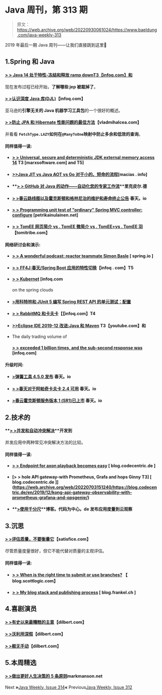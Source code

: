 # Java 周刊，第 313 期

> 原文：<https://web.archive.org/web/20220930061024/https://www.baeldung.com/java-weekly-313>

2019 年最后一期 Java 周刊——让我们直接跳到这里🙂

## 1.Spring 和 Java

#### [**> > Java 14 处于特性-冻结和释放 ramp down**T3【infoq.com】和](https://web.archive.org/web/20220703151240/https://www.infoq.com/news/2019/12/java14-feature-freeze/?utm_campaign=infoq_content&utm_source=infoq&utm_medium=feed&utm_term=Java)

现在发布过程已经开始，**了解哪些 jep 被裁掉了**。

#### [**> >认识深度 Java 库(DJL)**](https://web.archive.org/web/20220703151240/https://www.infoq.com/articles/djl-deep-learning-java/?utm_campaign=infoq_content&utm_source=infoq&utm_medium=feed&utm_term=Java)【infoq.com】

亚马逊的**引擎无关的 Java 机器学习工具包**的一个很好的概述。

#### [**> >防止 JPA 和 Hibernate 性能问题的最佳方法**](https://web.archive.org/web/20220703151240/https://vladmihalcea.com/jpa-hibernate-performance-issues/)【vladmihalcea.com】

并看看 **`FetchType.LAZY`如何在`@ManyToOne`映射中防止多余和低效的查询**。

#### **同样值得一读:**

*   #### **[> > Universal, secure and deterministic JDK external memory access 14](https://web.archive.org/web/20220703151240/https://marxsoftware.blogspot.com/2019/12/foreign-memory-access-in-jdk-14.html) T3 [marxsoftware.com] and T5]**

*   #### **[>>Java JIT vs Java AOT vs Go 对于小的、短命的流程](https://web.archive.org/web/20220703151240/http://macias.info/entry/201912201300_graal_aot.md)**[macias . info]

*   #### **[> > GitHub 对 Java 的动作——自动化您的专家工作流](https://web.archive.org/web/20220703151240/https://rieckpil.de/github-actions-for-java-automate-your-maven-workflows/)**里克皮尔.德

*   #### [**> >春云路线图以及霍克斯顿和格林尼治的维护和寿命终止公告**](https://web.archive.org/web/20220703151240/https://spring.io/blog/2019/12/23/spring-cloud-roadmap-and-hoxton-and-greenwich-maintenance-and-eol-announcements) 春天。io

*   #### [**> > Programming unit test of "ordinary" Spring MVC controller: configure**](https://web.archive.org/web/20220703151240/https://www.petrikainulainen.net/programming/testing/writing-unit-tests-for-normal-spring-mvc-controllers-configuration/) [petrikainulainen.net]

*   #### **[> > TomEE 网页简介 vs . TomEE 微简介 vs . TomEE+vs . TomEE 羽](https://web.archive.org/web/20220703151240/https://tomitribe4.wpengine.com/blog/tomee-webprofile-vs-tomee-microprofile-vs-tomee-vs-tomee-plume/)** 【tomitribe.com】

#### **网络研讨会和演示:**

*   #### **[> > A wonderful podcast: reactor teammate Simon Basle](https://web.archive.org/web/20220703151240/https://spring.io/blog/2019/12/20/a-bootiful-podcast-reactor-teammate-simon-basl)** [ spring.io ]

*   #### **[> > FF4J:春天/Spring Boot 应用的特性切换](https://web.archive.org/web/20220703151240/https://www.infoq.com/presentations/ff4j/?utm_campaign=infoq_content&utm_source=infoq&utm_medium=feed&utm_term=Java)**【infoq . com】T5

*   #### **[> > Kubernet](https://web.archive.org/web/20220703151240/https://www.infoq.com/presentations/spring-cloud-kubernetes/?utm_campaign=infoq_content&utm_source=infoq&utm_medium=feed&utm_term=Java)** [infoq.com

    on the spring clouds
*   #### **[>用科特林和 JUnit 5 编写 Spring REST API 的单元测试：配置](https://web.archive.org/web/20220703151240/https://www.petrikainulainen.net/programming/testing/writing-unit-tests-for-a-spring-rest-api-with-kotlin-and-junit-5-configuration/)**

*   #### **[> > RabbitMQ 和卡夫卡](https://web.archive.org/web/20220703151240/https://www.infoq.com/presentations/rabbitmq-kafka/?utm_campaign=infoq_content&utm_source=infoq&utm_medium=feed&utm_term=Java)【【infoq.com】T4**

*   #### **[>>Eclipse IDE 2019-12 改进:Java 和 Maven](https://web.archive.org/web/20220703151240/https://www.youtube.com/watch?v=OdoyCjpaQKs) T3【youtube.com】和**

*   The daily trading volume of

    #### **[> > exceeded 1 billion times, and the sub-second response was](https://web.archive.org/web/20220703151240/https://www.infoq.com/presentations/mastercard-distributed-gemfire/?utm_campaign=infoq_content&utm_source=infoq&utm_medium=feed&utm_term=Java)** [infoq.com]

#### **升级时间:**

*   #### [**>弹簧工具 4.5.0 发布**](https://web.archive.org/web/20220703151240/https://spring.io/blog/2019/12/19/spring-tools-4-5-0-released) 春天。io

*   #### **[> >春天对于阿帕奇卡夫卡 2.4 可用](https://web.archive.org/web/20220703151240/https://spring.io/blog/2019/12/23/spring-for-apache-kafka-2-4-is-available)** 春天。io

*   #### **[>春云霍克斯顿服务版本 1 (SR1)已上市](https://web.archive.org/web/20220703151240/https://spring.io/blog/2019/12/21/spring-cloud-hoxton-service-release-1-sr1-is-available)** 春天。io

## 2.技术的

#### **[> >并发和自动冲突解决](https://web.archive.org/web/20220703151240/https://dev.to/frosnerd/concurrency-and-automatic-conflict-resolution-4i9o)**开发到

并发应用中两种常见冲突解决方法的比较。

#### **同样值得一读:**

*   #### [**> > Endpoint for axon playback becomes easy**](https://web.archive.org/web/20220703151240/https://blog.codecentric.de/en/2019/12/axon-replaying-made-easy-with-endpoints/) [ blog.codecentric.de ]

*   #### [**> > hole API gateway-with Prometheus, Grafa and hops Ginny** T3] [ blog.codecentric.de ]](https://web.archive.org/web/20220703151240/https://blog.codecentric.de/en/2019/12/kong-api-gateway-observability-with-prometheus-grafana-and-opsgenie/)

*   #### **[>使用千分尺](https://web.archive.org/web/20220703151240/https://blog.codecentric.de/en/2019/12/publishing-application-metrics-to-cloudwatch-using-micrometer/)**博客。代码为中心。de 发布应用度量到云观察

## 3.沉思

#### **[> >评估质量，不要衡量它](https://web.archive.org/web/20220703151240/https://www.satisfice.com/blog/archives/487091)**【satisfice.com】

尽管质量度量很好，但它不能代替对质量的主观评估。

#### **同样值得一读:**

*   #### [**> > When is the right time to submit or use branches?**](https://web.archive.org/web/20220703151240/https://blog.scottlogic.com/2019/12/19/source-control-when.html) 【 blog.scottlogic.com】

*   #### **[> > My blog stack and publishing process](https://web.archive.org/web/20220703151240/https://blog.frankel.ch/my-blogging-stack-publishing-process/)** [ blog.frankel.ch ]

## 4.喜剧演员

#### [**> >有史以来最糟糕的主意**](https://web.archive.org/web/20220703151240/https://dilbert.com/strip/2019-12-20)【dilbert.com】

#### [**> >沃利用深假**](https://web.archive.org/web/20220703151240/https://dilbert.com/strip/2019-12-22)【dilbert.com】

#### [**> >舰无手动**](https://web.archive.org/web/20220703151240/https://dilbert.com/strip/2019-12-23)【dilbert.com】

## 5.本周精选

#### **[> >做出更好人生决策的 5 条原则](https://web.archive.org/web/20220703151240/https://markmanson.net/how-to-make-better-life-decisions)markmanson.net**

Next **»**[Java Weekly, Issue 314](/web/20220703151240/https://www.baeldung.com/java-weekly-314)**«** Previous[Java Weekly, Issue 312](/web/20220703151240/https://www.baeldung.com/java-weekly-312)